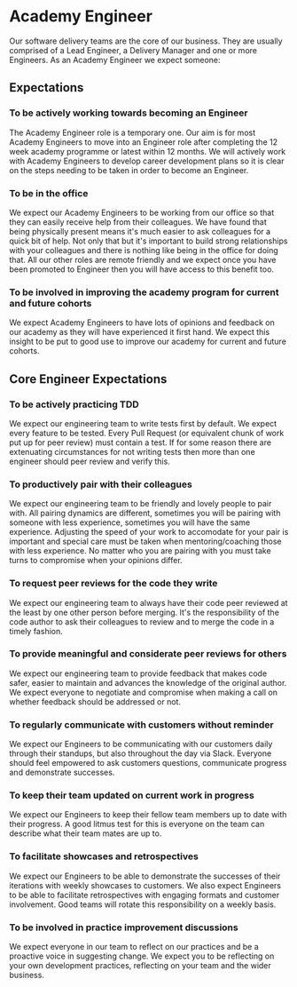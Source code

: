 # Academy Engineer

Our software delivery teams are the core of our business. They are usually comprised of a Lead Engineer, a Delivery Manager and one or more Engineers. As an Academy Engineer we expect someone:

## Expectations

### To be actively working towards becoming an Engineer

The Academy Engineer role is a temporary one. Our aim is for most Academy Engineers to move into an Engineer role after completing the 12 week academy programme or latest within 12 months. We will actively work with Academy Engineers to develop career development plans so it is clear on the steps needing to be taken in order to become an Engineer.

### To be in the office

We expect our Academy Engineers to be working from our office so that they can easily receive help from their colleagues. We have found that being physically present means it's much easier to ask colleagues for a quick bit of help. Not only that but it's important to build strong relationships with your colleagues and there is nothing like being in the office for doing that. All our other roles are remote friendly and we expect once you have been promoted to Engineer then you will have access to this benefit too.

### To be involved in improving the academy program for current and future cohorts

We expect Academy Engineers to have lots of opinions and feedback on our academy as they will have experienced it first hand. We expect this insight to be put to good use to improve our academy for current and future cohorts.

## Core Engineer Expectations

### To be actively practicing TDD

We expect our engineering team to write tests first by default. We expect every feature to be tested. Every Pull Request (or equivalent chunk of work put up for peer review) must contain a test. If for some reason there are extenuating circumstances for not writing tests then more than one engineer should peer review and verify this.

### To productively pair with their colleagues

We expect our engineering team to be friendly and lovely people to pair with. All pairing dynamics are different, sometimes you will be pairing with someone with less experience, sometimes you will have the same experience. Adjusting the speed of your work to accomodate for your pair is important and special care must be taken when mentoring/coaching those with less experience. No matter who you are pairing with you must take turns to compromise when your opinions differ.

### To request peer reviews for the code they write

We expect our engineering team to always have their code peer reviewed at the least by one other person before merging. It's the responsibility of the code author to ask their colleagues to review and to merge the code in a timely fashion.

### To provide meaningful and considerate peer reviews for others

We expect our engineering team to provide feedback that makes code safer, easier to maintain and advances the knowledge of the original author. We expect everyone to negotiate and compromise when making a call on whether feedback should be addressed or not.

### To regularly communicate with customers without reminder

We expect our Engineers to be communicating with our customers daily through their standups, but also throughout the day via Slack. Everyone should feel empowered to ask customers questions, communicate progress and demonstrate successes.

### To keep their team updated on current work in progress

We expect our Engineers to keep their fellow team members up to date with their progress. A good litmus test for this is everyone on the team can describe what their team mates are up to.

### To facilitate showcases and retrospectives

We expect our Engineers to be able to demonstrate the successes of their iterations with weekly showcases to customers. We also expect Engineers to be able to facilitate retrospectives with engaging formats and customer involvement. Good teams will rotate this responsibility on a weekly basis.

### To be involved in practice improvement discussions

We expect everyone in our team to reflect on our practices and be a proactive voice in suggesting change. We expect you to be reflecting on your own development practices, reflecting on your team and the wider business.